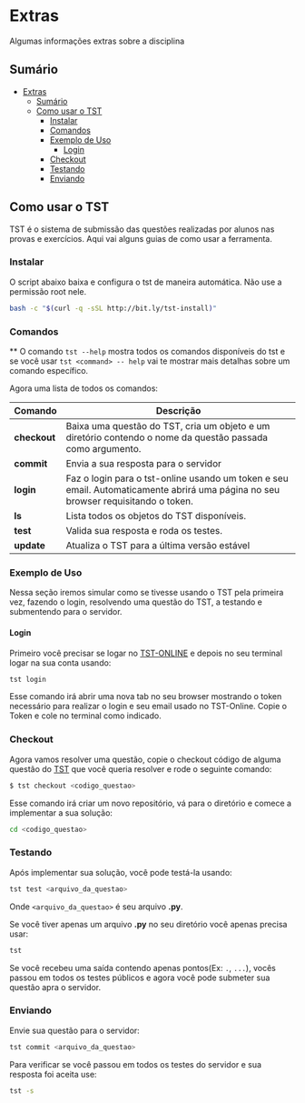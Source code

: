 # Extras

Algumas informações extras sobre a disciplina

## Sumário
- [Extras](#extras)
    - [Sumário](#sum%C3%A1rio)
    - [Como usar o TST](#como-usar-o-tst)
        - [Instalar](#instalar)
        - [Comandos](#comandos)
        - [Exemplo de Uso](#exemplo-de-uso)
            - [Login](#login)
        - [Checkout](#checkout)
        - [Testando](#testando)
        - [Enviando](#enviando)

## Como usar o TST

TST é o sistema de submissão das questões realizadas por alunos nas provas e exercícios. Aqui vai alguns guias de como usar a ferramenta.

### Instalar
O script abaixo baixa e configura o tst de maneira automática. Não use a permissão root nele.

```sh
bash -c "$(curl -q -sSL http://bit.ly/tst-install)"
```

### Comandos

** O comando `tst --help` mostra todos os comandos disponíveis do tst e se você usar `tst <command> -- help` vai te mostrar mais detalhas sobre um comando específico.

Agora uma lista de todos os comandos:

Comando | Descrição
------- | -----------
**checkout** | Baixa uma questão do TST, cria um objeto e um diretório contendo o nome da questão passada como argumento.
**commit** | Envia a sua resposta para o servidor
**login** | Faz o login para o tst-online usando um token e seu email. Automaticamente abrirá uma página no seu browser requisitando o token.
**ls** | Lista todos os objetos do TST disponíveis.
**test** | Valida sua resposta e roda os testes.
**update** | Atualiza o TST para a última versão estável

### Exemplo de Uso

Nessa seção iremos simular como se tivesse usando o TST pela primeira vez, fazendo o login, resolvendo uma questão do TST, a testando e submentendo para o servidor.

#### Login
Primeiro você precisar se logar no [TST-ONLINE](http://tst-online.appspot.com/) e depois no seu terminal logar na sua conta usando:

```sh
tst login
```

Esse comando irá abrir uma nova tab no seu browser mostrando o token necessário para realizar o login e seu email usado no TST-Online. Copie o Token e cole no terminal como indicado.

### Checkout
Agora vamos resolver uma questão, copie o checkout código de alguma questão do [TST](http://tst-online.appspot.com/#/) que você queria resolver e rode o seguinte comando:

```sh
$ tst checkout <codigo_questao>
```
Esse comando irá criar um novo repositório, vá para o diretório e comece a implementar a sua solução:

```sh
cd <codigo_questao>
```

### Testando
Após implementar sua solução, você pode testá-la usando:
```sh
tst test <arquivo_da_questao>
```
Onde `<arquivo_da_questao>` é seu arquivo **.py**.

Se você tiver apenas um arquivo **.py** no seu diretório você apenas precisa usar:

```sh
tst
```
Se você recebeu uma saída contendo apenas pontos(Ex: `.`, `...`), vocês passou em todos os testes públicos e agora você pode submeter sua questão apra o servidor.

### Enviando

Envie sua questão para o servidor:

```sh
tst commit <arquivo_da_questao>
```
Para verificar se você passou em todos os testes do servidor e sua resposta foi aceita use:

```sh
tst -s
```
